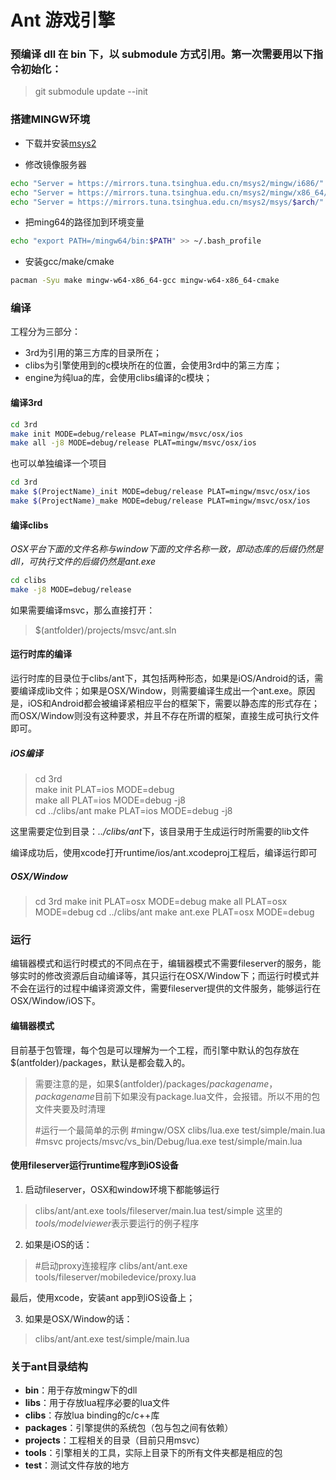 Ant 游戏引擎
=====

### 预编译 dll 在 bin 下，以 submodule 方式引用。第一次需要用以下指令初始化：

> git submodule update --init

### 搭建MINGW环境
- 下载并安装[msys2](https://www.msys2.org/)

- 修改镜像服务器
``` bash
echo "Server = https://mirrors.tuna.tsinghua.edu.cn/msys2/mingw/i686/" > /etc/pacman.d/mirrorlist.mingw32
echo "Server = https://mirrors.tuna.tsinghua.edu.cn/msys2/mingw/x86_64/" > /etc/pacman.d/mirrorlist.mingw64
echo "Server = https://mirrors.tuna.tsinghua.edu.cn/msys2/msys/$arch/" > /etc/pacman.d/mirrorlist.msys
```

- 把ming64的路径加到环境变量
``` bash
echo "export PATH=/mingw64/bin:$PATH" >> ~/.bash_profile
```

- 安装gcc/make/cmake
``` bash
pacman -Syu make mingw-w64-x86_64-gcc mingw-w64-x86_64-cmake
```


### 编译
工程分为三部分：
- 3rd为引用的第三方库的目录所在；
- clibs为引擎使用到的c模块所在的位置，会使用3rd中的第三方库；
- engine为纯lua的库，会使用clibs编译的c模块；

#### 编译3rd

``` bash
cd 3rd  
make init MODE=debug/release PLAT=mingw/msvc/osx/ios
make all -j8 MODE=debug/release	PLAT=mingw/msvc/osx/ios
```

也可以单独编译一个项目
``` bash
cd 3rd  
make $(ProjectName)_init MODE=debug/release PLAT=mingw/msvc/osx/ios
make $(ProjectName)_make MODE=debug/release PLAT=mingw/msvc/osx/ios
```
#### 编译clibs  

*OSX平台下面的文件名称与window下面的文件名称一致，即动态库的后缀仍然是dll，可执行文件的后缀仍然是ant.exe*

``` bash
cd clibs  
make -j8 MODE=debug/release
```

如果需要编译msvc，那么直接打开：
> $(antfolder)/projects/msvc/ant.sln  

#### 运行时库的编译
运行时库的目录位于clibs/ant下，其包括两种形态，如果是iOS/Android的话，需要编译成lib文件；如果是OSX/Window，则需要编译生成出一个ant.exe。原因是，iOS和Android都会被编译紧相应平台的框架下，需要以静态库的形式存在；而OSX/Window则没有这种要求，并且不存在所谓的框架，直接生成可执行文件即可。

##### iOS编译
> cd 3rd  
> make init PLAT=ios MODE=debug  
> make all PLAT=ios MODE=debug -j8  
> cd ../clibs/ant
> make PLAT=ios MODE=debug -j8

这里需要定位到目录：*../clibs/ant*下，该目录用于生成运行时所需要的lib文件

编译成功后，使用xcode打开runtime/ios/ant.xcodeproj工程后，编译运行即可

##### OSX/Window
> cd 3rd
> make init PLAT=osx MODE=debug
> make all PLAT=osx MODE=debug
> cd ../clibs/ant
> make ant.exe PLAT=osx MODE=debug

### 运行
编辑器模式和运行时模式的不同点在于，编辑器模式不需要fileserver的服务，能够实时的修改资源后自动编译等，其只运行在OSX/Window下；而运行时模式并不会在运行的过程中编译资源文件，需要fileserver提供的文件服务，能够运行在OSX/Window/iOS下。

#### 编辑器模式
目前基于包管理，每个包是可以理解为一个工程，而引擎中默认的包存放在$(antfolder)/packages，默认是都会载入的。
> 需要注意的是，如果$(antfolder)/packages/*packagename*，*packagename*目前下如果没有package.lua文件，会报错。所以不用的包文件夹要及时清理
>
>
> #运行一个最简单的示例
> #mingw/OSX
> clibs/lua.exe test/simple/main.lua
> #msvc
> projects/msvc/vs_bin/Debug/lua.exe test/simple/main.lua

#### 使用fileserver运行runtime程序到iOS设备
1. 启动fileserver，OSX和window环境下都能够运行 
> clibs/ant/ant.exe tools/fileserver/main.lua test/simple
> 这里的*tools/modelviewer*表示要运行的例子程序

2. 如果是iOS的话：
> #启动proxy连接程序
> clibs/ant/ant.exe tools/fileserver/mobiledevice/proxy.lua

最后，使用xcode，安装ant app到iOS设备上；

3. 如果是OSX/Window的话：
> clibs/ant/ant.exe test/simple/main.lua

### 关于ant目录结构
- **bin**：用于存放mingw下的dll
- **libs**：用于存放lua程序必要的lua文件
- **clibs**：存放lua binding的c/c++库
- **packages**：引擎提供的系统包（包与包之间有依赖）
- **projects**：工程相关的目录（目前只用msvc）
- **tools**：引擎相关的工具，实际上目录下的所有文件夹都是相应的包
- **test**：测试文件存放的地方
